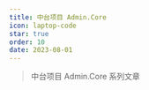 ```yaml
---
title: 中台项目 Admin.Core
icon: laptop-code
star: true
order: 10
date: 2023-08-01
---
```


> 中台项目 Admin.Core 系列文章

<Catalog />
